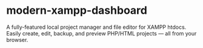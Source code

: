 # modern-xampp-dashboard
A fully-featured local project manager and file editor for XAMPP htdocs. Easily create, edit, backup, and preview PHP/HTML projects — all from your browser.
